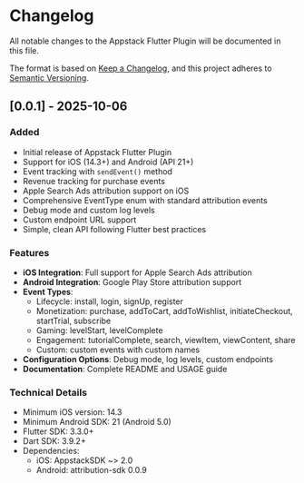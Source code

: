 # Changelog

All notable changes to the Appstack Flutter Plugin will be documented in this file.

The format is based on [Keep a Changelog](https://keepachangelog.com/en/1.0.0/),
and this project adheres to [Semantic Versioning](https://semver.org/spec/v2.0.0.html).

## [0.0.1] - 2025-10-06

### Added
- Initial release of Appstack Flutter Plugin
- Support for iOS (14.3+) and Android (API 21+)
- Event tracking with `sendEvent()` method
- Revenue tracking for purchase events
- Apple Search Ads attribution support on iOS
- Comprehensive EventType enum with standard attribution events
- Debug mode and custom log levels
- Custom endpoint URL support
- Simple, clean API following Flutter best practices

### Features
- **iOS Integration**: Full support for Apple Search Ads attribution
- **Android Integration**: Google Play Store attribution support
- **Event Types**: 
  - Lifecycle: install, login, signUp, register
  - Monetization: purchase, addToCart, addToWishlist, initiateCheckout, startTrial, subscribe
  - Gaming: levelStart, levelComplete
  - Engagement: tutorialComplete, search, viewItem, viewContent, share
  - Custom: custom events with custom names
- **Configuration Options**: Debug mode, log levels, custom endpoints
- **Documentation**: Complete README and USAGE guide

### Technical Details
- Minimum iOS version: 14.3
- Minimum Android SDK: 21 (Android 5.0)
- Flutter SDK: 3.3.0+
- Dart SDK: 3.9.2+
- Dependencies:
  - iOS: AppstackSDK ~> 2.0
  - Android: attribution-sdk 0.0.9